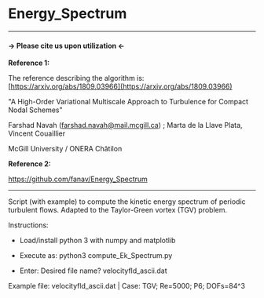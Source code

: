 # Energy_Spectrum

---------------------------------------------
#### -> Please cite us upon utilization <-

**Reference 1:**

The reference describing the algorithm is: [https://arxiv.org/abs/1809.03966](https://arxiv.org/abs/1809.03966)     

"A High-Order Variational Multiscale Approach to Turbulence for Compact Nodal Schemes"

Farshad Navah (farshad.navah@mail.mcgill.ca) ; Marta de la Llave Plata, Vincent Couaillier

McGill University / ONERA Châtilon

**Reference 2:** 

https://github.com/fanav/Energy_Spectrum

---------------------------------------------

Script (with example) to compute the kinetic energy spectrum of periodic turbulent flows. Adapted to the Taylor-Green vortex (TGV) problem.

Instructions:
- Load/install python 3 with numpy and matplotlib

- Execute as:
python3 compute_Ek_Spectrum.py

- Enter:
Desired file name? velocityfld_ascii.dat

Example file: velocityfld_ascii.dat |
Case: TGV; Re=5000; P6; DOFs=84^3
